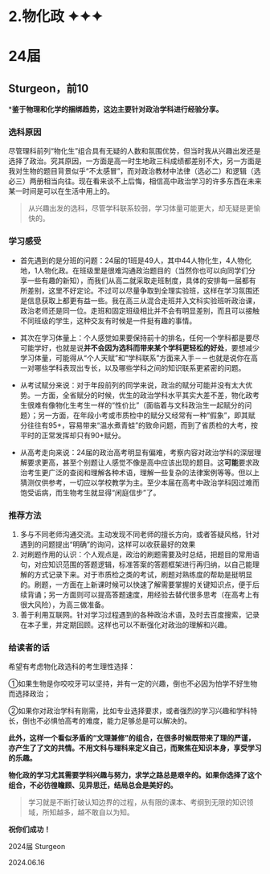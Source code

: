 # 2.物化政 ✦✦✦

# 24届

## Sturgeon，前10

***鉴于物理和化学的捆绑趋势，这边主要针对政治学科进行经验分享。**

### 选科原因

尽管理科前列“物化生”组合具有无疑的人数和氛围优势，但当时我从兴趣出发还是选择了政治。究其原因，一方面是高一时生地政三科成绩都差别不大，另一方面是我对生物的题目背景似乎“不太感冒”，而对政治教材中法律（选必二）和逻辑（选必三）两册相当向往。现在看来谈不上后悔，相信高中政治学习的许多东西在未来某一时间是可以在生活中用上的。

> 从兴趣出发的选科，尽管学科联系较弱，学习体量可能更大，却无疑是更愉快的。


### 学习感受



* 首先遇到的是分班的问题：24届的1班是49人，其中44人物化生，4人物化地，1人物化政。在班级里是很难沟通政治题目的（当然你也可以向同学们分享一些有趣的新知），而我们从高二就采取走班制度，具体的安排每一届都有所差别，这里不好定论。不过可以尽量争取到全理实验班，这样在学习氛围还是信息获取上都更有益一些。我在高三从混合走班并入文科实验班听政治课，政治老师还是同一位。走班和固定班级相比并不会有明显差别，而且可以接触不同班级的学生，这种交友有时候是一件挺有趣的事情。



* 其次在学习体量上：个人感觉如果要保持前十的排名，任何一个学科都是要尽可能学好，也就是说**并不会因为选科而带来某个学科更轻松的好处**，要想减少学习体量，可能得从“个人天赋”和“学科联系”方面来入手－－也就是说你在高一对哪些学科表现出专长，以及哪些学科之间的知识联系更紧密的问题。



* 从考试赋分来说：对于年段前列的同学来说，政治的赋分可能并没有太大优势。一方面，全省赋分的时候，优生的政治学科水平其实大差不差，物化政考生很难有像物化生考生一样的“性价比”（面临着与文科政治生一起赋分的问题）；另一方面，在年段小考或市质检中的赋分又经常有一种“假象”，即其赋分往往有95+，容易带来“温水煮青蛙”的致命问题，而到了省质检的大考，按平时的正常发挥却只有90+赋分。



* 从高考走向来说：24届的政治高考明显有偏难，考察内容对政治学科的深层理解要求更高，甚至个别题让人感觉不像是高中应该出现的题目。这**可能**要求政治考生更广泛的查阅和理解各种术语，理解一些复杂的法律案例等等。但以上猜测仅供参考，一切应以学校教学为主。至少本届在高考中政治学科因过难而饱受诟病，而生物考生就显得“闲庭信步”了。

### 推荐方法

1. 多与不同老师沟通交流。主动发现不同老师的擅长方向，或者答疑风格，针对遇到的问题提出“明确”的询问，这样可以收获最好的效果
1. 对刷题作用的认识：个人观点是，政治的刷题需要及时总结，把题目的常用语句，对应知识范围的答题逻辑，标准答案的答题框架进行再归纳，以自己能理解的方式记录下来。对于市质检之类的考试，刷题对熟练度的帮助是挺明显的。刷题，一方面在上新课时候可以快速了解需要掌握的关键知识点，便于后续背诵；另一方面则可以提高答题速度，用经验去替代很多思考（在高考上有很大风险），为高三做准备。
1. 善于利用互联网。针对学习过程遇到的各种政治术语，及时去百度搜索，记录在本子里，并定期回顾。这样也可以不断强化对政治的理解和兴趣。

### 给读者的话

希望有考虑物化政选科的考生理性选择：

①如果生物是你咬咬牙可以坚持，并有一定的兴趣，倒也不必因为怕学不好生物而选择政治；

②如果你对政治学科有刚需，比如专业选择要求，或者强烈的学习兴趣和学科特长，倒也不必惧怕高考的难度，能力足够总是可以解决的。

**此外，这样一个看似矛盾的“文理兼修”的组合，在很多时候既带来了理的严谨，亦产生了了文的共情。不用文科与理科来定义自己，而聚焦在知识本身，享受学习的乐趣。**

**物化政的学习尤其需要学科兴趣与努力，求学之路总是艰辛的。如果你选择了这个组合，不必彷徨瞻顾、见异思迁，结局总会是美好的。**

> 学习就是不断打破认知边界的过程，从有限的课本、考纲到无限的知识领域，所知越多，越不敢自以为知。


**祝你们成功！**

2024届 Sturgeon

2024.06.16

